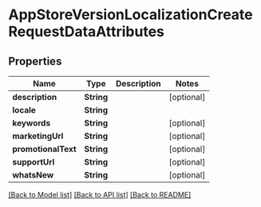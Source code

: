 # AppStoreVersionLocalizationCreateRequestDataAttributes

## Properties
Name | Type | Description | Notes
------------ | ------------- | ------------- | -------------
**description** | **String** |  | [optional] 
**locale** | **String** |  | 
**keywords** | **String** |  | [optional] 
**marketingUrl** | **String** |  | [optional] 
**promotionalText** | **String** |  | [optional] 
**supportUrl** | **String** |  | [optional] 
**whatsNew** | **String** |  | [optional] 

[[Back to Model list]](../README.md#documentation-for-models) [[Back to API list]](../README.md#documentation-for-api-endpoints) [[Back to README]](../README.md)


